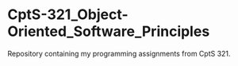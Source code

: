 # CptS-321_Object-Oriented_Software_Principles
Repository containing my programming assignments from CptS 321.
